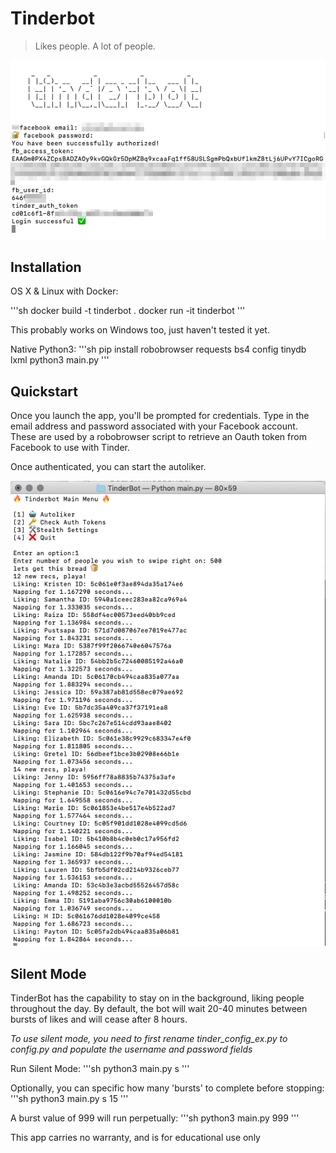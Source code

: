 # Tinderbot
>Likes people. A lot of people. 

![screenshot](docs/screenshots/screenshot1.png)

## Installation

OS X & Linux with Docker:

'''sh
docker build -t tinderbot .
docker run -it tinderbot
'''

This probably works on Windows too, just haven't tested it yet.

Native Python3:
'''sh
pip install robobrowser requests bs4 config tinydb lxml
python3 main.py
'''
## Quickstart

Once you launch the app, you'll be prompted for credentials. Type in the email address and password associated with your Facebook account. These are used by a robobrowser script to retrieve an Oauth token from Facebook to use with Tinder.

Once authenticated, you can start the autoliker.

![screenshot](docs/screenshots/screenshot2.png)


## Silent Mode
TinderBot has the capability to stay on in the background, liking people throughout the day. By default, the bot will wait 20-40 minutes between bursts of likes and will cease after 8 hours. 

_To use silent mode, you need to first rename tinder_config_ex.py to config.py and populate the username and password fields_

Run Silent Mode:
'''sh
python3 main.py s
'''

Optionally, you can specific how many 'bursts' to complete before stopping:
'''sh
python3 main.py s 15
'''

A burst value of 999 will run perpetually:
'''sh
python3 main.py 999
'''


This app carries no warranty, and is for educational use only
